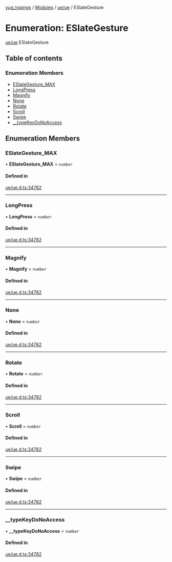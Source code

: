 [yug_typings](../README.md) / [Modules](../modules.md) / [ue/ue](../modules/ue_ue.md) / ESlateGesture

# Enumeration: ESlateGesture

[ue/ue](../modules/ue_ue.md).ESlateGesture

## Table of contents

### Enumeration Members

- [ESlateGesture\_MAX](ue_ue.ESlateGesture.md#eslategesture_max)
- [LongPress](ue_ue.ESlateGesture.md#longpress)
- [Magnify](ue_ue.ESlateGesture.md#magnify)
- [None](ue_ue.ESlateGesture.md#none)
- [Rotate](ue_ue.ESlateGesture.md#rotate)
- [Scroll](ue_ue.ESlateGesture.md#scroll)
- [Swipe](ue_ue.ESlateGesture.md#swipe)
- [\_\_typeKeyDoNoAccess](ue_ue.ESlateGesture.md#__typekeydonoaccess)

## Enumeration Members

### ESlateGesture\_MAX

• **ESlateGesture\_MAX** = `number`

#### Defined in

[ue/ue.d.ts:34782](https://github.com/YugMetaverse/yug_typings/blob/25cad34/ue/ue.d.ts#L34782)

___

### LongPress

• **LongPress** = `number`

#### Defined in

[ue/ue.d.ts:34782](https://github.com/YugMetaverse/yug_typings/blob/25cad34/ue/ue.d.ts#L34782)

___

### Magnify

• **Magnify** = `number`

#### Defined in

[ue/ue.d.ts:34782](https://github.com/YugMetaverse/yug_typings/blob/25cad34/ue/ue.d.ts#L34782)

___

### None

• **None** = `number`

#### Defined in

[ue/ue.d.ts:34782](https://github.com/YugMetaverse/yug_typings/blob/25cad34/ue/ue.d.ts#L34782)

___

### Rotate

• **Rotate** = `number`

#### Defined in

[ue/ue.d.ts:34782](https://github.com/YugMetaverse/yug_typings/blob/25cad34/ue/ue.d.ts#L34782)

___

### Scroll

• **Scroll** = `number`

#### Defined in

[ue/ue.d.ts:34782](https://github.com/YugMetaverse/yug_typings/blob/25cad34/ue/ue.d.ts#L34782)

___

### Swipe

• **Swipe** = `number`

#### Defined in

[ue/ue.d.ts:34782](https://github.com/YugMetaverse/yug_typings/blob/25cad34/ue/ue.d.ts#L34782)

___

### \_\_typeKeyDoNoAccess

• **\_\_typeKeyDoNoAccess** = `number`

#### Defined in

[ue/ue.d.ts:34782](https://github.com/YugMetaverse/yug_typings/blob/25cad34/ue/ue.d.ts#L34782)
